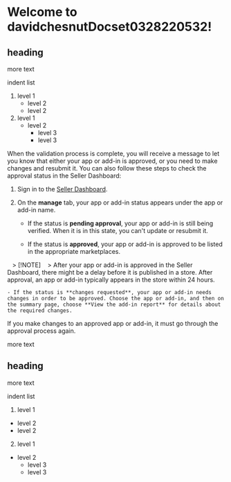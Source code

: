 # Welcome to davidchesnutDocset0328220532!

## heading
more text

indent list
1. level 1
    - level 2
    - level 2
2. level 1
    - level 2
        - level 3
        - level 3
    

When the validation process is complete, you will receive a message to let you know that either your app or add-in is approved, or you need to make changes and resubmit it. You can also follow these steps to check the approval status in the Seller Dashboard:
  
    
    

1. Sign in to the  [Seller Dashboard](http://go.microsoft.com/fwlink/?LinkId=248605).
    
  
2. On the **manage** tab, your app or add-in status appears under the app or add-in name.

    - If the status is **pending approval**, your app or add-in is still being verified. When it is in this state, you can't update or resubmit it.
    
    
    - If the status is **approved**, your app or add-in is approved to be listed in the appropriate marketplaces.
    
    > [!NOTE]
    > After your app or add-in is approved in the Seller Dashboard, there might be a delay before it is published in a store. After approval, an app or add-in typically appears in the store within 24 hours. 
    
    - If the status is **changes requested**, your app or add-in needs changes in order to be approved. Choose the app or add-in, and then on the summary page, choose **View the add-in report** for details about the required changes.
    
  
If you make changes to an approved app or add-in, it must go through the approval process again.
  
  
more text
## heading
more text

indent list
1. level 1
  - level 2
  - level 2
2. level 1
  - level 2
    - level 3
    - level 3
    
